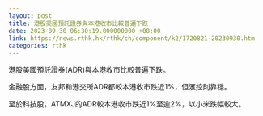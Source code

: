 ```yaml
---
layout: post
title: 港股美國預託證券與本港收市比較普遍下跌
date: 2023-09-30 06:30:19.000000000 +08:00
link: https://news.rthk.hk/rthk/ch/component/k2/1720821-20230930.htm
categories: rthk
---
```


港股美國預託證券(ADR)與本港收市比較普遍下跌。

金融股方面，友邦和港交所ADR都較本港收市跌近1%，但滙控則靠穩。

至於科技股，ATMXJ的ADR較本港收市跌近1%至逾2%，以小米跌幅較大。
